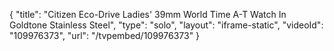 {
    "title": "Citizen Eco-Drive Ladies' 39mm World Time A-T Watch In Goldtone Stainless Steel",
    "type": "solo",
    "layout": "iframe-static",
    "videoId": "109976373",
    "url": "\/tvpembed\/109976373"
}